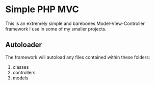 # Simple PHP MVC
This is an extremely simple and barebones Model-View-Controller framework I use in some of my smaller projects.

## Autoloader
The framework will autoload any files contained within these folders:
1. classes
2. controllers
3. models
